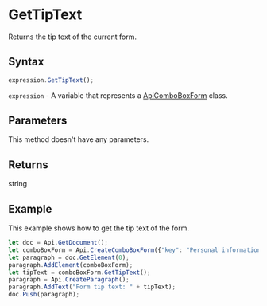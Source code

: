 # GetTipText

Returns the tip text of the current form.

## Syntax

```javascript
expression.GetTipText();
```

`expression` - A variable that represents a [ApiComboBoxForm](../ApiComboBoxForm.md) class.

## Parameters

This method doesn't have any parameters.

## Returns

string

## Example

This example shows how to get the tip text of the form.

```javascript editor-
let doc = Api.GetDocument();
let comboBoxForm = Api.CreateComboBoxForm({"key": "Personal information", "tip": "Choose your country", "required": true, "placeholder": "Country", "editable": false, "autoFit": false, "items": ["Latvia", "USA", "UK"]});
let paragraph = doc.GetElement(0);
paragraph.AddElement(comboBoxForm);
let tipText = comboBoxForm.GetTipText();
paragraph = Api.CreateParagraph();
paragraph.AddText("Form tip text: " + tipText);
doc.Push(paragraph);
```
